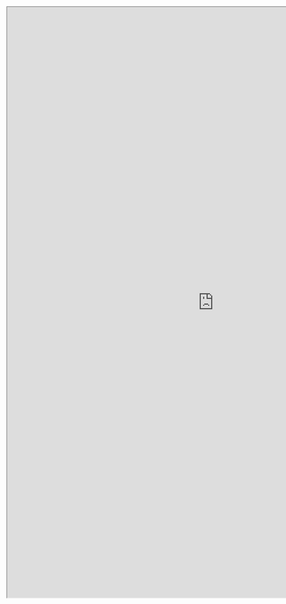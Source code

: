 <center><iframe src="https://drive.google.com/file/d/1sB-5c1izgYJrmJalxx1zLycEnaIabxXr/preview" width="1080" height="1546"></iframe></center>
